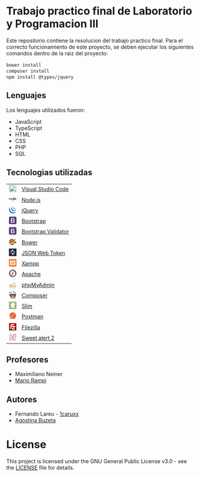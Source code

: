 # Trabajo practico final de Laboratorio y Programacion III

Este repositorio contiene la resolucion del trabajo practico final.
Para el correcto funcionamiento de este proyecto, se deben ejecutar los siguientes comandos dentro de la raiz del proyecto:

```
bower install
composer install
npm install @types/jquery
```

## Lenguajes

Los lenguajes utilizados fueron:

* JavaScript
* TypeScript
* HTML
* CSS
* PHP
* SQL

## Tecnologias utilizadas

<table>
    <tbody>
        <tr>
            <td><img src="./Z._img/vs.ico" width="20px" height="20px"/></td>
            <td><a href="https://code.visualstudio.com/">Visual Studio Code</a></td>
        </tr>
        <tr>
            <td><img src="./Z._img/node.js.png" width="20px" height="20px"/></td>
            <td><a href="https://nodejs.org/es/">Node.js</a></td>
        </tr>
        <tr>
            <td><img src="./Z._img/jquery.png" width="20px" height="20px"/></td>
            <td><a href="https://jquery.com/">jQuery</a></td>
        </tr>
        <tr>
            <td><img src="./Z._img/bootstrap.png" width="20px" height="20px"/></td>
            <td><a href="http://getbootstrap.com/">Bootstrap</a></td>
        </tr>
        <tr>
            <td><img src="./Z._img/bootstrap.png" width="20px" height="20px"/></td>
            <td><a href="http://1000hz.github.io/bootstrap-validator/">Bootstrap Validator</a></td>
        </tr>
        <tr>
            <td><img src="./Z._img/bower.png" width="20px" height="20px"/></td>
            <td><a href="https://bower.io/">Bower</a></td>
        </tr>
        <tr>
            <td><img src="./Z._img/jwt.png" width="20px" height="20px"/></td>
            <td><a href="https://jwt.io/">JSON Web Token</a></td>
        </tr>
        <tr>
            <td><img src="./Z._img/xampp.png" width="20px" height="20px"/></td>
            <td><a href="https://www.apachefriends.org/es/index.html">Xampp</a></td>
        </tr>
        <tr>
            <td><img src="./Z._img/apache.png" width="20px" height="20px"/></td>
            <td><a href="https://www.apache.org/">Apache</a></td>
        </tr>
        <tr>
            <td><img src="./Z._img/phpmyadmin.png" width="20px" height="20px"/></td>
            <td><a href="https://www.phpmyadmin.net/">phpMyAdmin</a></td>
        </tr>
        <tr>
            <td><img src="./Z._img/composer.png" width="20px" height="20px"/></td>
            <td><a href="https://getcomposer.org/">Composer</a></td>
        </tr>
        <tr>
            <td><img src="./Z._img/slim.jpg" width="20px" height="20px"/></td>
            <td><a href="https://www.slimframework.com/">Slim</a></td>
        </tr>
        <tr>
            <td><img src="./Z._img/postman.png" width="20px" height="20px"/></td>
            <td><a href="https://www.getpostman.com/">Postman</a></td>
        </tr>
        <tr>
            <td><img src="./Z._img/filezilla.png" width="20px" height="20px"/></td>
            <td><a href="https://filezilla-project.org/">Filezilla</a></td>
        </tr>
        <tr>
            <td><img src="./Z._img/sa2.png" width="20px" height="20px"/></td>
            <td><a href="https://limonte.github.io/sweetalert2/">Sweet alert 2</a></td>
        </tr>
    </tbody>
</table>

## Profesores

* Maximiliano Neiner
* [Mario Rampi](https://github.com/MarioAr)

## Autores

* Fernando Lareu - [1caruxx](https://github.com/1caruxx)
* [Agostina Buzeta](https://github.com/buzetaagostina)

# License

This project is licensed under the GNU General Public License v3.0 - see the [LICENSE](https://github.com/1caruxx/Laboratorio_III/blob/master/LICENSE) file for details.
